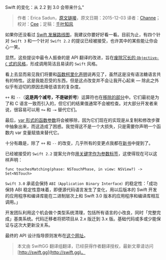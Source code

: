 Swift 的变化：从 2.2 到 3.0 会带来什么"

> 作者：Erica Sadun，[原文链接](http://ericasadun.com/2015/12/03/changing-swift-whats-coming-up-in-2-2-and-3-0/)，原文日期：2015-12-03
> 译者：[Channe](undefined)；校对：[Cee](https://github.com/Cee)；定稿：[千叶知风](http://weibo.com/xiaoxxiao)
  









如果你还没看过 [Swift 发展路线图](https://github.com/apple/swift-evolution)，我建议你要好好看一看。目前为止，有四个针对 `Swift 3` 和一个针对 `Swift 2.2` 的提议已经被接受，也许其中的某些能让你会心一笑。

显然，这些提议中最令人振奋的是 API 翻译的改进，旨在[废除冗长的 `Objective-C` 式的风格](https://github.com/apple/swift-evolution/blob/master/proposals/0005-objective-c-name-translation.md)，形成调用简洁且易读的 `Swift` 风格。



看上去显而易见我们将要和[函数柯里化声明](https://github.com/apple/swift-evolution/blob/master/proposals/0002-remove-currying.md)说再见了，虽然这是没有语法糖语言共有的特性。这是我能忍受的东西，但是这点改变并不会让我开心起来 — 除此之外似乎有迫切的原因去降低语言的复杂度。

`++` 和 `--`（**这是两个减号，不是破折号**）运算符也在[移除的部分](https://github.com/apple/swift-evolution/blob/master/proposals/0004-remove-pre-post-inc-decrement.md)中。它们最初是为了和 C 语言一致而引入的，但它们的结果值通常不会被检查。对大部分开发者来说，很容易可以用 `+=` 和 `-=` 替代它们。

最后，[var 形式的函数参数](https://github.com/apple/swift-evolution/blob/master/proposals/0003-remove-var-parameters-patterns.md)将会被移除，因为它们现在的实现是从复制和修改步骤中抽象出来，而这造成了困惑。我觉得这不是一个大损失，只是需要你声明一个函数内 var 变量赋值来替代它。

十分有趣是，除了 `++` 和 `--` 的改变，几乎所有的变更点我都在[新书](http://ericasadun.com/2015/11/19/swift-developers-cookbook-status-update-mark-december-17-on-your-calendars/)中提到了。

已经被接受的 `Swift 2.2` 提案允许你[用关键字作为参数标签](https://github.com/apple/swift-evolution/blob/master/proposals/0001-keywords-as-argument-labels.md)，这使得现在可以这样声明：

    
    func touchesMatching(phase: NSTouchPhase, in view: NSView?) -> Set<NSTouch>

`Swift 3.0` 承诺会保持 `ABI（Application Binary Interface）`的稳定性：「成功保持 ABI 稳定性意味着，即便源代码语言发生了变化，用以后版本的 Swift 开发的应用程序和编译库能在二进制层次上和 Swift 3.0 版本的应用程序和编译库相互调用。」

开发团队利用这个机会做个类型系统清理，包括所有语言的小改良，同时「完整完成」基类系统。代码迁移者将把项目从 2.x 版迁到 3.x 版。基础代码或多或少能保证与这次大更新没关系。

最终的 API 设计指导原则发布在[这个网址](https://swift.org/documentation/api-design-guidelines.html)。
> 本文由 SwiftGG 翻译组翻译，已经获得作者翻译授权，最新文章请访问 [http://swift.gg](http://swift.gg)。
